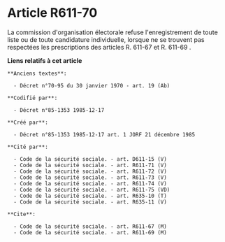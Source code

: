 # Article R611-70

La commission d'organisation électorale refuse l'enregistrement de toute liste ou de toute candidature individuelle, lorsque
ne se trouvent pas respectées les prescriptions des articles R. 611-67 et R. 611-69   .

**Liens relatifs à cet article**

	**Anciens textes**:

	  - Décret n°70-95 du 30 janvier 1970 - art. 19 (Ab)

	**Codifié par**:

	  - Décret n°85-1353 1985-12-17

	**Créé par**:

	  - Décret n°85-1353 1985-12-17 art. 1 JORF 21 décembre 1985

	**Cité par**:

	  - Code de la sécurité sociale. - art. D611-15 (V)
	  - Code de la sécurité sociale. - art. R611-71 (V)
	  - Code de la sécurité sociale. - art. R611-72 (V)
	  - Code de la sécurité sociale. - art. R611-73 (V)
	  - Code de la sécurité sociale. - art. R611-74 (V)
	  - Code de la sécurité sociale. - art. R611-75 (VD)
	  - Code de la sécurité sociale. - art. R635-10 (T)
	  - Code de la sécurité sociale. - art. R635-11 (V)

	**Cite**:

	  - Code de la sécurité sociale. - art. R611-67 (M)
	  - Code de la sécurité sociale. - art. R611-69 (M)
